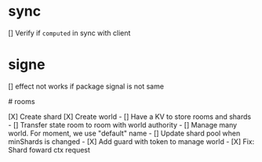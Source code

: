 # sync

[] Verify if `computed` in sync with client

# signe

[] effect not works if package signal is not same

# rooms

[X] Create shard
[X] Create world
    - [] Have a KV to store rooms and shards
    - [] Transfer state room to room with world authority
    - [] Manage many world. For moment, we use "default" name
    - [] Update shard pool when minShards is changed
    - [X] Add guard with token to manage world
    - [X] Fix: Shard foward ctx request